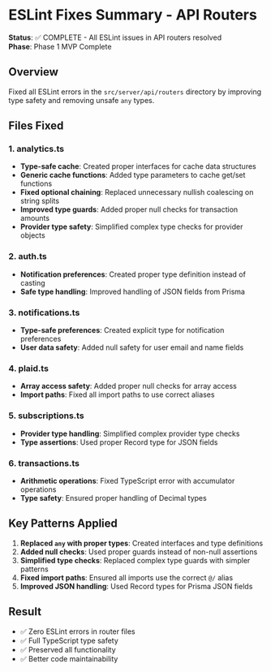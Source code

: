 # ESLint Fixes Summary - API Routers

**Status**: ✅ COMPLETE - All ESLint issues in API routers resolved  
**Phase**: Phase 1 MVP Complete  

## Overview
Fixed all ESLint errors in the `src/server/api/routers` directory by improving type safety and removing unsafe `any` types.

## Files Fixed

### 1. analytics.ts
- **Type-safe cache**: Created proper interfaces for cache data structures
- **Generic cache functions**: Added type parameters to cache get/set functions
- **Fixed optional chaining**: Replaced unnecessary nullish coalescing on string splits
- **Improved type guards**: Added proper null checks for transaction amounts
- **Provider type safety**: Simplified complex type checks for provider objects

### 2. auth.ts
- **Notification preferences**: Created proper type definition instead of casting
- **Safe type handling**: Improved handling of JSON fields from Prisma

### 3. notifications.ts
- **Type-safe preferences**: Created explicit type for notification preferences
- **User data safety**: Added null safety for user email and name fields

### 4. plaid.ts
- **Array access safety**: Added proper null checks for array access
- **Import paths**: Fixed all import paths to use correct aliases

### 5. subscriptions.ts
- **Provider type handling**: Simplified complex provider type checks
- **Type assertions**: Used proper Record type for JSON fields

### 6. transactions.ts
- **Arithmetic operations**: Fixed TypeScript error with accumulator operations
- **Type safety**: Ensured proper handling of Decimal types

## Key Patterns Applied

1. **Replaced `any` with proper types**: Created interfaces and type definitions
2. **Added null checks**: Used proper guards instead of non-null assertions
3. **Simplified type checks**: Replaced complex type guards with simpler patterns
4. **Fixed import paths**: Ensured all imports use the correct `@/` alias
5. **Improved JSON handling**: Used Record types for Prisma JSON fields

## Result
- ✅ Zero ESLint errors in router files
- ✅ Full TypeScript type safety
- ✅ Preserved all functionality
- ✅ Better code maintainability